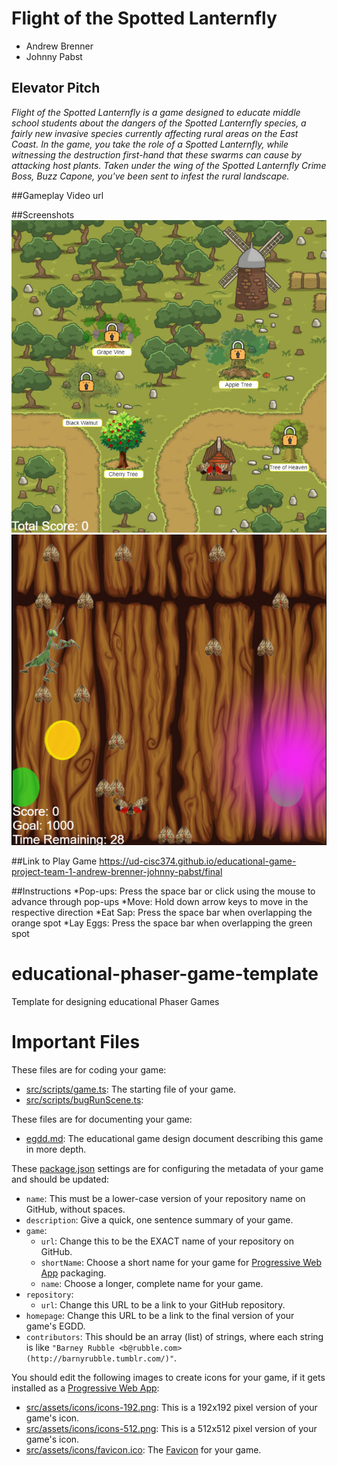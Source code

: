 # Flight of the Spotted Lanternfly 
* Andrew Brenner
* Johnny Pabst

## Elevator Pitch
*Flight of the Spotted Lanternfly is a game designed to educate middle school students about the dangers of the Spotted Lanternfly species, a fairly new invasive species currently affecting rural areas on the East Coast. In the game, you take the role of a Spotted Lanternfly, while witnessing the destruction first-hand that these swarms can cause by attacking host plants. Taken under the wing of the Spotted Lanternfly Crime Boss, Buzz Capone, you've been sent to infest the rural landscape.*

##Gameplay Video
url

##Screenshots
![overworld](/src/assets/screenshots/largeOverworld.png)
![overworld](/src/assets/screenshots/largeBugrun.png)

##Link to Play Game
https://ud-cisc374.github.io/educational-game-project-team-1-andrew-brenner-johnny-pabst/final

##Instructions
*Pop-ups: Press the space bar or click using the mouse to advance through pop-ups
*Move: Hold down arrow keys to move in the respective direction
*Eat Sap: Press the space bar when overlapping the orange spot
*Lay Eggs: Press the space bar when overlapping the green spot




# educational-phaser-game-template

Template for designing educational Phaser Games

# Important Files

These files are for coding your game:

* [src/scripts/game.ts](src/scripts/game.ts): The starting file of your game.
* [src/scripts/bugRunScene.ts](src/scripts/bugRunScene.ts): 

These files are for documenting your game:
 
* [egdd.md](egdd.md): The educational game design document describing this game in more depth.

These [package.json](package.json) settings are for configuring the metadata of your game and should be updated:

* `name`: This must be a lower-case version of your repository name on GitHub, without spaces.
* `description`: Give a quick, one sentence summary of your game.
* `game`:
    * `url`: Change this to be the EXACT name of your repository on GitHub.
    * `shortName`: Choose a short name for your game for [Progressive Web App](https://medium.com/@amberleyjohanna/seriously-though-what-is-a-progressive-web-app-56130600a093) packaging.
    * `name`: Choose a longer, complete name for your game.
* `repository`:
    * `url`: Change this URL to be a link to your GitHub repository.
* `homepage`: Change this URL to be a link to the final version of your game's EGDD.
* `contributors`: This should be an array (list) of strings, where each string is like `"Barney Rubble <b@rubble.com> (http://barnyrubble.tumblr.com/)"`.

You should edit the following images to create icons for your game, if it gets installed as a [Progressive Web App](https://medium.com/@amberleyjohanna/seriously-though-what-is-a-progressive-web-app-56130600a093):

* [src/assets/icons/icons-192.png](src/assets/icons/icons-192.png): This is a 192x192 pixel version of your game's icon.
* [src/assets/icons/icons-512.png](src/assets/icons/icons-512.png): This is a 512x512 pixel version of your game's icon.
* [src/assets/icons/favicon.ico](src/assets/icons/favicon.ico): The [Favicon](https://en.wikipedia.org/wiki/Favicon) for your game.
